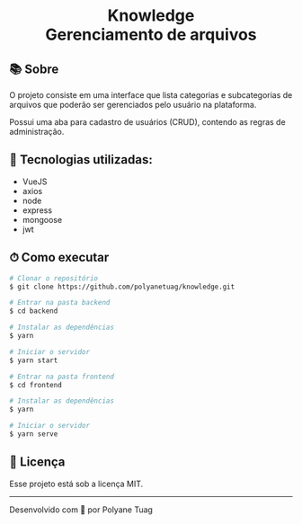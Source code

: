 <h1 align="center">  
  Knowledge <br/> Gerenciamento de arquivos
</h1>

## 📚 Sobre

O projeto consiste em uma interface que lista categorias e subcategorias de arquivos que poderão ser gerenciados pelo usuário na plataforma. 

Possui uma aba para cadastro de usuários (CRUD), contendo as regras de administração.

## 🚀 Tecnologias utilizadas:

- VueJS
- axios
- node
- express
- mongoose
- jwt

## ⏱ Como executar

```bash
# Clonar o repositório
$ git clone https://github.com/polyanetuag/knowledge.git

# Entrar na pasta backend
$ cd backend

# Instalar as dependências
$ yarn 

# Iniciar o servidor
$ yarn start

# Entrar na pasta frontend
$ cd frontend

# Instalar as dependências
$ yarn 

# Iniciar o servidor
$ yarn serve


```

## 📝 Licença

Esse projeto está sob a licença MIT.

---
Desenvolvido com 💜 por Polyane Tuag
